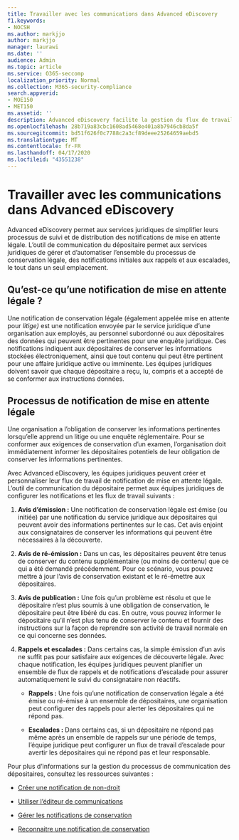 ```yaml
---
title: Travailler avec les communications dans Advanced eDiscovery
f1.keywords:
- NOCSH
ms.author: markjjo
author: markjjo
manager: laurawi
ms.date: ''
audience: Admin
ms.topic: article
ms.service: O365-seccomp
localization_priority: Normal
ms.collection: M365-security-compliance
search.appverid:
- MOE150
- MET150
ms.assetid: ''
description: Advanced eDiscovery facilite la gestion du flux de travail de notification de conservation légale autour de la notification aux dépositaires dans les enquêtes juridiques.
ms.openlocfilehash: 28b719a83cbc1608ad5468e401a8b7946cb8da5f
ms.sourcegitcommit: bd51f626f0c7788c2a3cf89deee25264659aebd5
ms.translationtype: MT
ms.contentlocale: fr-FR
ms.lasthandoff: 04/17/2020
ms.locfileid: "43551238"
---
```

# <a name="work-with-communications-in-advanced-ediscovery"></a>Travailler avec les communications dans Advanced eDiscovery

Advanced eDiscovery permet aux services juridiques de simplifier leurs processus de suivi et de distribution des notifications de mise en attente légale. L’outil de communication du dépositaire permet aux services juridiques de gérer et d’automatiser l’ensemble du processus de conservation légale, des notifications initiales aux rappels et aux escalades, le tout dans un seul emplacement.

## <a name="what-is-a-legal-hold-notification"></a>Qu’est-ce qu’une notification de mise en attente légale ?

Une notification de conservation légale (également appelée mise en attente pour *litige)* est une notification envoyée par le service juridique d’une organisation aux employés, au personnel subordonné ou aux dépositaires des données qui peuvent être pertinentes pour une enquête juridique. Ces notifications indiquent aux dépositaires de conserver les informations stockées électroniquement, ainsi que tout contenu qui peut être pertinent pour une affaire juridique active ou imminente. Les équipes juridiques doivent savoir que chaque dépositaire a reçu, lu, compris et a accepté de se conformer aux instructions données.

## <a name="the-legal-hold-notification-process"></a>Processus de notification de mise en attente légale

Une organisation a l’obligation de conserver les informations pertinentes lorsqu’elle apprend un litige ou une enquête réglementaire. Pour se conformer aux exigences de conservation d’un examen, l’organisation doit immédiatement informer les dépositaires potentiels de leur obligation de conserver les informations pertinentes.

Avec Advanced eDiscovery, les équipes juridiques peuvent créer et personnaliser leur flux de travail de notification de mise en attente légale. L’outil de communication du dépositaire permet aux équipes juridiques de configurer les notifications et les flux de travail suivants :

1. **Avis d’émission :** Une notification de conservation légale est émise (ou initiée) par une notification du service juridique aux dépositaires qui peuvent avoir des informations pertinentes sur le cas. Cet avis enjoint aux consignataires de conserver les informations qui peuvent être nécessaires à la découverte.

2. **Avis de ré-émission :** Dans un cas, les dépositaires peuvent être tenus de conserver du contenu supplémentaire (ou moins de contenu) que ce qui a été demandé précédemment. Pour ce scénario, vous pouvez mettre à jour l’avis de conservation existant et le ré-émettre aux dépositaires.

3. **Avis de publication :** Une fois qu’un problème est résolu et que le dépositaire n’est plus soumis à une obligation de conservation, le dépositaire peut être libéré du cas. En outre, vous pouvez informer le dépositaire qu’il n’est plus tenu de conserver le contenu et fournir des instructions sur la façon de reprendre son activité de travail normale en ce qui concerne ses données.

4. **Rappels et escalades :** Dans certains cas, la simple émission d’un avis ne suffit pas pour satisfaire aux exigences de découverte légale. Avec chaque notification, les équipes juridiques peuvent planifier un ensemble de flux de rappels et de notifications d’escalade pour assurer automatiquement le suivi du consignataire non réactifs.

   - **Rappels :** Une fois qu’une notification de conservation légale a été émise ou ré-émise à un ensemble de dépositaires, une organisation peut configurer des rappels pour alerter les dépositaires qui ne répond pas.

   - **Escalades :** Dans certains cas, si un dépositaire ne répond pas même après un ensemble de rappels sur une période de temps, l’équipe juridique peut configurer un flux de travail d’escalade pour avertir les dépositaires qui ne répond pas et leur responsable.

Pour plus d’informations sur la gestion du processus de communication des dépositaires, consultez les ressources suivantes : 

- [Créer une notification de non-droit](create-hold-notification.md)

- [Utiliser l’éditeur de communications](using-communications-editor.md)

- [Gérer les notifications de conservation](manage-hold-notification.md)

- [Reconnaitre une notification de conservation](acknowledge-hold-notification.md)